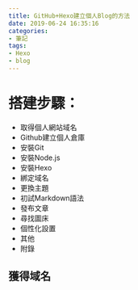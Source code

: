 ```yaml
---
title: GitHub+Hexo建立個人Blog的方法
date: 2019-06-24 16:35:16
categories: 
- 筆記
tags: 
- Hexo
- blog
---
```

# 搭建步驟：
* 取得個人網站域名
* Github建立個人倉庫
* 安裝Git
* 安裝Node.js
* 安裝Hexo
* 綁定域名
* 更換主題
* 初試Markdown語法
* 發布文章
* 尋找圖床
* 個性化設置
* 其他
* 附錄

## 獲得域名